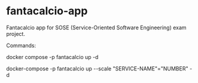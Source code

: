 # fantacalcio-app
 Fantacalcio app for SOSE (Service-Oriented Software Engineering) exam project.

Commands:

docker compose -p fantacalcio up -d

docker-compose -p fantacalcio up --scale "SERVICE-NAME"="NUMBER" -d
